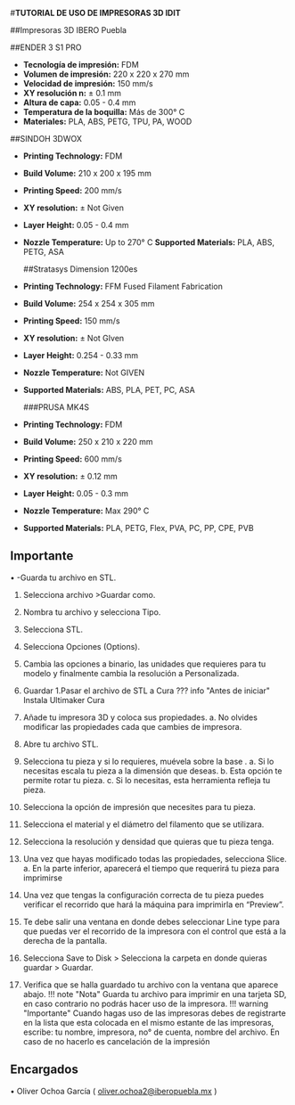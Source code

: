 #**TUTORIAL DE USO DE IMPRESORAS 3D IDIT**

##Impresoras 3D IBERO Puebla 

##ENDER 3 S1 PRO
  + **Tecnología de impresión:** FDM
  + **Volumen de impresión:** 220 x 220 x 270 mm
  + **Velocidad de impresión:** 150 mm/s
  + **XY resolución n:** ± 0.1 mm
  + **Altura de capa:** 0.05 - 0.4 mm
  + **Temperatura de la boquilla:** Más de 300° C
  + **Materiales:** PLA, ABS, PETG, TPU, PA, WOOD

 ##SINDOH 3DWOX 
  
+	**Printing Technology:** FDM
+	**Build Volume:** 210 x 200 x 195 mm
+	**Printing Speed:** 200 mm/s
+	**XY resolution:** ± Not Given
+	**Layer Height:** 0.05 - 0.4 mm
+	**Nozzle Temperature:** Up to 270° C
   **Supported Materials:** PLA, ABS, PETG, ASA

 	##Stratasys Dimension 1200es
  
+	**Printing Technology:** FFM Fused Filament Fabrication
+	**Build Volume:** 254 x 254 x 305 mm
+	**Printing Speed:** 150 mm/s
+	**XY resolution:** ± Not GIven
+	**Layer Height:** 0.254 - 0.33 mm
+	**Nozzle Temperature:** Not GIVEN
+	**Supported Materials:** ABS, PLA, PET, PC, ASA

 	###PRUSA MK4S
  
+	**Printing Technology:** FDM
+	**Build Volume:** 250 x 210 x 220 mm
+	**Printing Speed:** 600 mm/s
+	**XY resolution:** ± 0.12 mm
+	**Layer Height:** 0.05 - 0.3 mm
+	**Nozzle Temperature:** Max 290° C
+	**Supported Materials:** PLA, PETG, Flex, PVA, PC, PP, CPE, PVB

## **Importante** 
•	-Guarda tu archivo en STL.
1.	Selecciona archivo >Guardar como.
2.	Nombra tu archivo y selecciona Tipo.
3.	Selecciona STL.
4.	Selecciona Opciones (Options).
5.	Cambia las opciones a binario, las unidades que requieres para tu modelo y finalmente cambia la resolución a Personalizada.
6.	Guardar
1.Pasar el archivo de STL a Cura
??? info "Antes de iniciar"
    Instala Ultimaker Cura

1.	Añade tu impresora 3D y coloca sus propiedades.
a.	No olvides modificar las propiedades cada que cambies de impresora.
2.	Abre tu archivo STL.
3.	Selecciona tu pieza y si lo requieres, muévela sobre la base .
a.	Si lo necesitas escala tu pieza a la dimensión que deseas.
b.	Esta opción te permite rotar tu pieza.
c.	Si lo necesitas, esta herramienta refleja tu pieza. 
4.	Selecciona la opción de impresión que necesites para tu pieza. 
5.	Selecciona el material y el diámetro del filamento que se utilizara. 
6.	Selecciona la resolución y densidad que quieras que tu pieza tenga.
7.	Una vez que hayas modificado todas las propiedades, selecciona Slice.
a.	En la parte inferior, aparecerá el tiempo que requerirá tu pieza para imprimirse
8.	Una vez que tengas la configuración correcta de tu pieza puedes verificar el recorrido que hará la máquina para imprimirla en “Preview”.
9.	Te debe salir una ventana en donde debes seleccionar Line type para que puedas ver el recorrido de la impresora con el control que está a la derecha de la pantalla.
10.	Selecciona Save to Disk > Selecciona la carpeta en donde quieras guardar > Guardar.
11.	Verifica que se halla guardado tu archivo con la ventana que aparece abajo.
!!! note "Nota"
    Guarda tu archivo para imprimir en una tarjeta SD, en caso contrario no podrás hacer uso de la impresora. 
!!! warning "Importante"
Cuando hagas uso de las impresoras debes de registrarte en la lista que esta colocada en el mismo estante de las impresoras, escribe: tu nombre, impresora, no° de cuenta, nombre del archivo. En caso de no hacerlo es cancelación de la impresión 



## Encargados 
•	Oliver Ochoa García ( oliver.ochoa2@iberopuebla.mx ) 

